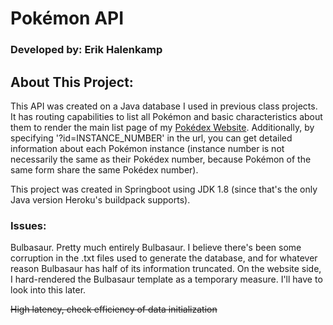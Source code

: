 # Pokémon API

### Developed by: Erik Halenkamp

## About This Project:

This API was created on a Java database I used in previous class projects. It has routing capabilities to list all Pokémon and basic characteristics about them to render the
main list page of my [Pokédex Website](https://github.com/ewhalenkamp/pokedexwebsitev2). Additionally, by specifying '?id=INSTANCE_NUMBER' in the url, you can get detailed
information about each Pokémon instance (instance number is not necessarily the same as their Pokédex number, because Pokémon of the same form share the same Pokédex number).

This project was created in Springboot using JDK 1.8 (since that's the only Java version Heroku's buildpack supports).

### Issues:

Bulbasaur. Pretty much entirely Bulbasaur. I believe there's been some corruption in the .txt files used to generate the database, and for whatever reason Bulbasaur has half
of its information truncated. On the website side, I hard-rendered the Bulbasaur template as a temporary measure. I'll have to look into this later.

~~High latency, check efficiency of data initialization~~

